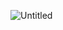 
![Untitled](https://github.com/LouisPino/LouisPino/assets/130365689/d9769ea4-1fb5-481e-9b74-941843ef8460)






<!--
**LouisPino/LouisPino** is a ✨ _special_ ✨ repository because its `README.md` (this file) appears on your GitHub profile.

Here are some ideas to get you started:

- 🔭 I’m currently working on ...
- 🌱 I’m currently learning ...
- 👯 I’m looking to collaborate on ...
- 🤔 I’m looking for help with ...
- 💬 Ask me about ...
- 📫 How to reach me: ...
- 😄 Pronouns: ...
- ⚡ Fun fact: ...
-->
